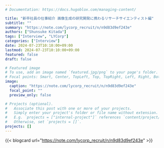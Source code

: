 ```yaml
---
# Documentation: https://docs.hugoblox.com/managing-content/

title: "新卒社員の仕事紹介 画像生成の研究開発に携わるリサーチサイエンティスト編"
subtitle: ""
summary: "https://note.com/lycorp_recruit/n/n9d83d9ef243e"
authors: ["Shunsuke Kitada"]
tags: ["Interview", "LYCorp"]
categories: ["Interview"]
date: 2024-07-23T10:10:00+09:00
lastmod: 2024-07-23T10:10:00+09:00
featured: false
draft: false

# Featured image
# To use, add an image named `featured.jpg/png` to your page's folder.
# Focal points: Smart, Center, TopLeft, Top, TopRight, Left, Right, BottomLeft, Bottom, BottomRight.
image:
  caption: "https://note.com/lycorp_recruit/n/n9d83d9ef243e"
  focal_point: ""
  preview_only: false

# Projects (optional).
#   Associate this post with one or more of your projects.
#   Simply enter your project's folder or file name without extension.
#   E.g. `projects = ["internal-project"]` references `content/project/deep-learning/index.md`.
#   Otherwise, set `projects = []`.
projects: []
---
```


{{< blogcard url="https://note.com/lycorp_recruit/n/n9d83d9ef243e" >}}
